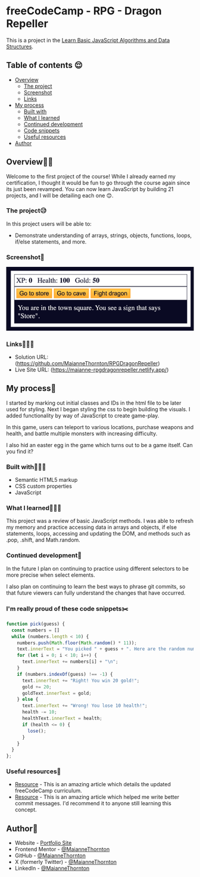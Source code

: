 # freeCodeCamp - RPG - Dragon Repeller

This is a project in the [Learn Basic JavaScript Algorithms and Data Structures](https://www.freecodecamp.org/news/learn-javascript-with-new-data-structures-and-algorithms-certification-projects/).

## Table of contents 😌

- [Overview](#overview)
  - [The project](#the-project)
  - [Screenshot](#screenshot)
  - [Links](#links)
- [My process](#my-process)
  - [Built with](#built-with)
  - [What I learned](#what-i-learned)
  - [Continued development](#continued-development)
  - [Code snippets](#im-really-proud-of-these-code-snippets%EF%B8%8F)
  - [Useful resources](#useful-resources)
- [Author](#author)

## Overview👋🏾

Welcome to the first project of the course! While I already earned my certification, I thought it would be fun to go through the course again since its just been revamped. You can now learn JavaScript by building 21 projects, and I will be detailing each one 😊.

### The project😥

In this project users will be able to:

- Demonstrate understanding of arrays, strings, objects, functions, loops, if/else statements, and more.

### Screenshot🌇

![](./screenshot.png)

### Links👩🏾‍💻

- Solution URL: (https://github.com/MaianneThornton/RPGDragonRepeller)
- Live Site URL: (https://maianne-rpgdragonrepeller.netlify.app/)

## My process💭

I started by marking out initial classes and IDs in the html file to be later used for styling. Next I began styling the css to begin building the visuals.  I added functionality by way of JavaScript to create game-play.

In this game, users can teleport to various locations, purchase weapons and health, and battle multiple monsters with increasing difficulty.

I also hid an easter egg in the game which turns out to be a game itself. Can you find it?

### Built with👷🏾‍♀️

- Semantic HTML5 markup
- CSS custom properties
- JavaScript

### What I learned👩🏾‍🏫

This project was a review of basic JavaScript methods. I was able to refresh my memory and practice accessing data in arrays and objects, if else statements, loops, accessing and updating the DOM, and methods such as .pop, .shift, and Math.random.

### Continued development🔮

In the future I plan on continuing to practice using different selectors to be more precise when select elements.

I also plan on continuing to learn the best ways to phrase git commits, so that future viewers can fully understand the changes that have occurred.

### I'm really proud of these code snippets✂️

```js
function pick(guess) {
  const numbers = []
  while (numbers.length < 10) {
    numbers.push(Math.floor(Math.random() * 11));
    text.innerText = "You picked " + guess + ". Here are the random numbers:\n";
    for (let i = 0; i < 10; i++) {
      text.innerText += numbers[i] + "\n";
    }
    if (numbers.indexOf(guess) !== -1) {
      text.innerText += "Right! You win 20 gold!";
      gold += 20;
      goldText.innerText = gold;
    } else {
      text.innerText += "Wrong! You lose 10 health!";
      health -= 10;
      healthText.innerText = health;
      if (health <= 0) {
        lose();
      }
    }
  }
};
```

### Useful resources📖

- [Resource](https://www.freecodecamp.org/news/learn-javascript-with-new-data-structures-and-algorithms-certification-projects/) - This is an amazing article which details the updated freeCodeCamp curriculum.
- [Resource](https://www.freecodecamp.org/news/how-to-write-better-git-commit-messages/) - This is an amazing article which helped me write better commit messages. I'd recommend it to anyone still learning this concept.

## Author🔎

- Website - [Portfolio Site](https://maiannethornton.netlify.app/)
- Frontend Mentor - [@MaianneThornton](https://www.frontendmentor.io/profile/MaianneThornton)
- GitHub - [@MaianneThornton](GitHub.com/MaianneThornton)
- X (formerly Twitter) - [@MaianneThornton](https://twitter.com/MaianneThornton)
- LinkedIn - [@MaianneThornton](https://www.linkedin.com/in/maiannethornton/)

